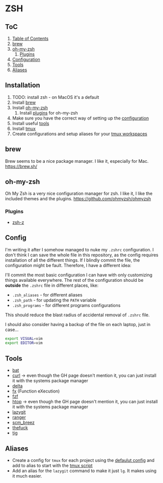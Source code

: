# ZSH

## ToC

1. [Table of Contents](#toc)
1. [brew](#brew)
1. [oh-my-zsh](#oh-my-zsh)
    1. [Plugins](#plugins)
1. [Configuration](#config)
1. [Tools](#tools)
1. [Aliases](#aliases)

## Installation

1. TODO: install zsh - on MacOS it's a default
1. Install [brew](#brew)
1. Install [oh-my-zsh](#oh-my-zsh)
    1. Install [plugins](#plugins) for oh-my-zsh
1. Make sure you have the correct way of setting up the [configuration](#config)
1. Install useful [tools](#tools)
1. Install [tmux](/tmux/README.md)
1. Create configurations and setup aliases for your [tmux workspaces](#aliases)

## brew

Brew seems to be a nice package manager. I like it, especially for Mac. <https://brew.sh/>

## oh-my-zsh

Oh My Zsh is a very nice configuration manager for zsh. I like it, I like the included themes and the plugins. <https://github.com/ohmyzsh/ohmyzsh>

### Plugins

* [zsh-z](https://github.com/agkozak/zsh-z)

## Config

I'm writing it after I somehow managed to nuke my `.zshrc` configuration. I don't think I can save the whole file in this repository, as the config requires installation of all the different things. If I blindly commit the file, the configuration might be fault. Therefore, I have a different idea:

I'll commit the most basic configuration I can have with only customizing things available everywhere. The rest of the configuration should be **outside** the `.zshrc` file in different places, like:

* `.zsh_aliases` - for different aliases
* `.zsh_path` - for updating the `PATH` variable
* `.zsh_programs` - for different programs configurations

This should reduce the blast radius of accidental removal of `.zshrc` file.

I should also consider having a backup of the file on each laptop, just in case...

```bash
export VISUAL=vim
export EDITOR=vim
```

## Tools

* [bat](https://github.com/sharkdp/bat)
* [curl](https://github.com/curl/curl) -> even though the GH page doesn't mention it, you can just install it with the systems package manager
* [delta](https://github.com/dandavison/delta)
* [fx](https://github.com/antonmedv/fx) (Function eXecution)
* [fzf](https://github.com/junegunn/fzf)
* [htop](https://github.com/htop-dev/htop) -> even though the GH page doesn't mention it, you can just install it with the systems package manager
* [lazygit](https://github.com/jesseduffield/lazygit)
* [ranger](https://github.com/ranger/ranger)
* [scm_breez](https://github.com/scmbreeze/scm_breeze)
* [thefuck](https://github.com/nvbn/thefuck)
* [tig](https://github.com/jonas/tig)

## Aliases

* Create a config for `tmux` for each project using the [defaulut config](/tmux/default-layout.conf) and add to alias to start with the [tmux script](/scripts/tmux.sh)
* Add an alias for the `lazygit` command to make it just `lg`. It makes using it much easier.
